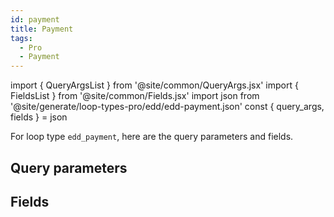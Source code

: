 ```yaml
---
id: payment
title: Payment
tags:
  - Pro
  - Payment
---
```

import { QueryArgsList } from '@site/common/QueryArgs.jsx'
import { FieldsList } from '@site/common/Fields.jsx'
import json from '@site/generate/loop-types-pro/edd/edd-payment.json'
const { query_args, fields } = json

For loop type `edd_payment`, here are the query parameters and fields.

## Query parameters

<QueryArgsList args={query_args} />

## Fields

<FieldsList fields={fields} />
